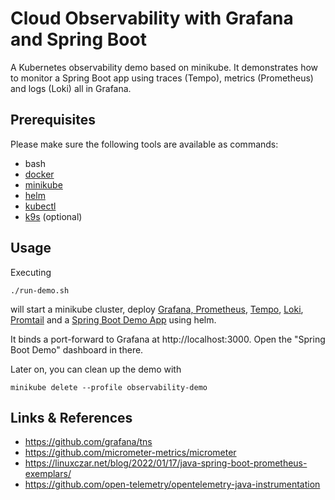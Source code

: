 # Cloud Observability with Grafana and Spring Boot

A Kubernetes observability demo based on
minikube. It demonstrates how to monitor a Spring Boot app using
traces (Tempo), metrics (Prometheus) and logs (Loki) all in Grafana.

## Prerequisites

Please make sure the following tools are available as commands:

* bash
* [docker](https://docs.docker.com/get-docker/)
* [minikube](https://minikube.sigs.k8s.io/docs/start/)
* [helm](https://helm.sh/docs/intro/install/)
* [kubectl](https://kubernetes.io/docs/tasks/tools/#kubectl)
* [k9s](https://github.com/derailed/k9s) (optional)

## Usage

Executing

```
./run-demo.sh
```

will start a minikube cluster, deploy [Grafana,
Prometheus](helm/kube-prometheus-stack), [Tempo](helm/tempo),
[Loki](helm/loki), [Promtail](helm/promtail) and a
[Spring Boot Demo App](spring-boot-app) using helm.

It binds a port-forward to Grafana at http://localhost:3000. Open the "Spring Boot Demo" dashboard in there.

Later on, you can clean up the demo with 
```
minikube delete --profile observability-demo
```

## Links & References

* https://github.com/grafana/tns
* https://github.com/micrometer-metrics/micrometer
* https://linuxczar.net/blog/2022/01/17/java-spring-boot-prometheus-exemplars/
* https://github.com/open-telemetry/opentelemetry-java-instrumentation
